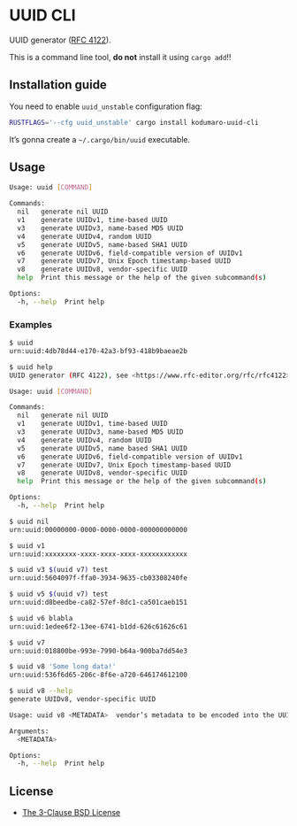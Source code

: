 [RFC 4122]: https://www.rfc-editor.org/rfc/rfc4122
[The 3-Clause BSD License]: https://opensource.org/license/bsd-3-clause/

# UUID CLI

UUID generator ([RFC 4122]).

This is a command line tool, **do not** install it using `cargo add`!!

## Installation guide

You need to enable `uuid_unstable` configuration flag:

```sh
RUSTFLAGS='--cfg uuid_unstable' cargo install kodumaro-uuid-cli
```

It’s gonna create a `~/.cargo/bin/uuid` executable.

## Usage

```sh
Usage: uuid [COMMAND]

Commands:
  nil   generate nil UUID
  v1    generate UUIDv1, time-based UUID
  v3    generate UUIDv3, name-based MD5 UUID
  v4    generate UUIDv4, random UUID
  v5    generate UUIDv5, name-based SHA1 UUID
  v6    generate UUIDv6, field-compatible version of UUIDv1
  v7    generate UUIDv7, Unix Epoch timestamp-based UUID
  v8    generate UUIDv8, vendor-specific UUID
  help  Print this message or the help of the given subcommand(s)

Options:
  -h, --help  Print help
```

### Examples

```sh
$ uuid
urn:uuid:4db78d44-e170-42a3-bf93-418b9baeae2b

$ uuid help
UUID generator (RFC 4122), see <https://www.rfc-editor.org/rfc/rfc4122>

Usage: uuid [COMMAND]

Commands:
  nil   generate nil UUID
  v1    generate UUIDv1, time-based UUID
  v3    generate UUIDv3, name-based MD5 UUID
  v4    generate UUIDv4, random UUID
  v5    generate UUIDv5, name based SHA1 UUID
  v6    generate UUIDv6, field-compatible version of UUIDv1
  v7    generate UUIDv7, Unix Epoch timestamp-based UUID
  v8    generate UUIDv8, vendor-specific UUID
  help  Print this message or the help of the given subcommand(s)

Options:
  -h, --help  Print help

$ uuid nil
urn:uuid:00000000-0000-0000-0000-000000000000

$ uuid v1
urn:uuid:xxxxxxxx-xxxx-xxxx-xxxx-xxxxxxxxxxxx

$ uuid v3 $(uuid v7) test
urn:uuid:5604097f-ffa0-3934-9635-cb03308240fe

$ uuid v5 $(uuid v7) test
urn:uuid:d8beedbe-ca82-57ef-8dc1-ca501caeb151

$ uuid v6 blabla
urn:uuid:1edee6f2-13ee-6741-b1dd-626c61626c61

$ uuid v7
urn:uuid:018800be-993e-7990-b64a-900ba7dd54e3

$ uuid v8 'Some long data!'
urn:uuid:536f6d65-206c-8f6e-a720-646174612100

$ uuid v8 --help
generate UUIDv8, vendor-specific UUID

Usage: uuid v8 <METADATA>  vendor’s metadata to be encoded into the UUIDv8, up to 16 bytes

Arguments:
  <METADATA>

Options:
  -h, --help  Print help
```

## License

- [The 3-Clause BSD License]
